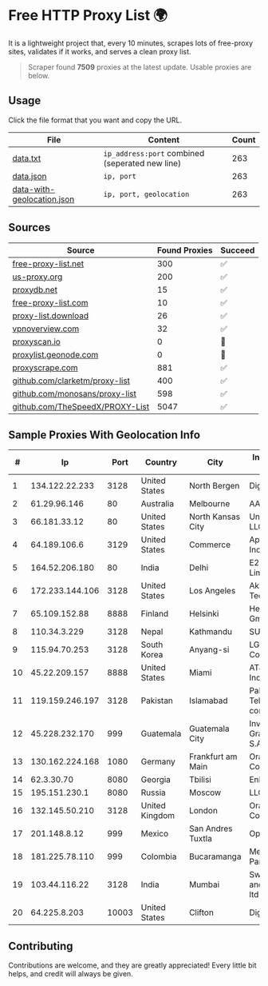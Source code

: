 
# Free HTTP Proxy List 🌍

It is a lightweight project that, every 10 minutes, scrapes lots of free-proxy sites, validates if it works, and serves a clean proxy list.


> Scraper found **7509** proxies at the latest update. Usable proxies are below.

## Usage

Click the file format that you want and copy the URL.


|File|Content|Count|
|----|-------|-----|
|[data.txt](https://raw.githubusercontent.com/themiralay/Proxy-List-World/master/data.txt)|`ip_address:port` combined (seperated new line)|263|
|[data.json](https://raw.githubusercontent.com/themiralay/Proxy-List-World/master/data.json)|`ip, port`|263|
|[data-with-geolocation.json](https://raw.githubusercontent.com/themiralay/Proxy-List-World/master/data-with-geolocation.json)|`ip, port, geolocation`|263|

## Sources

|Source|Found Proxies|Succeed|
|------|-------------|-------|
|[free-proxy-list.net](https://free-proxy-list.net)|300|✅|
|[us-proxy.org](https://www.us-proxy.org)|200|✅|
|[proxydb.net](http://proxydb.net)|15|✅|
|[free-proxy-list.com](https://free-proxy-list.com/?page=&port=&type%5B%5D=http&type%5B%5D=https&up_time=0&search=Search)|10|✅|
|[proxy-list.download](https://www.proxy-list.download/HTTP)|26|✅|
|[vpnoverview.com](https://vpnoverview.com/privacy/anonymous-browsing/free-proxy-servers)|32|✅|
|[proxyscan.io](https://www.proxyscan.io)|0|🚫|
|[proxylist.geonode.com](https://proxylist.geonode.com/api/proxy-list?limit=300&page=1&sort_by=lastChecked&sort_type=desc&protocols=http,https)|0|🚫|
|[proxyscrape.com](https://api.proxyscrape.com/v2/?request=displayproxies&protocol=http&timeout=10000&country=all&ssl=all&anonymity=all)|881|✅|
|[github.com/clarketm/proxy-list](https://raw.githubusercontent.com/clarketm/proxy-list/master/proxy-list-raw.txt)|400|✅|
|[github.com/monosans/proxy-list](https://raw.githubusercontent.com/monosans/proxy-list/main/proxies/http.txt)|598|✅|
|[github.com/TheSpeedX/PROXY-List](https://raw.githubusercontent.com/TheSpeedX/PROXY-List/master/http.txt)|5047|✅|


## Sample Proxies With Geolocation Info

|#|Ip|Port|Country|City|Internet Service Provider|
|-|--|----|-------|----|-------------------------|
|1|134.122.22.233|3128|United States|North Bergen|DigitalOcean, LLC|
|2|61.29.96.146|80|Australia|Melbourne|AAPT Limited|
|3|66.181.33.12|80|United States|North Kansas City|UnReal Servers, LLC|
|4|64.189.106.6|3129|United States|Commerce|Apogee Telecom Inc.|
|5|164.52.206.180|80|India|Delhi|E2E Networks Limited|
|6|172.233.144.106|3128|United States|Los Angeles|Akamai Technologies, Inc.|
|7|65.109.152.88|8888|Finland|Helsinki|Hetzner Online GmbH|
|8|110.34.3.229|3128|Nepal|Kathmandu|SUBISU C7|
|9|115.94.70.253|3128|South Korea|Anyang-si|LG DACOM Corporation|
|10|45.22.209.157|8888|United States|Miami|AT&T Services, Inc.|
|11|119.159.246.197|3128|Pakistan|Islamabad|Pakistan Telecommuication company limited|
|12|45.228.232.170|999|Guatemala|Guatemala City|Inversiones Grajeda Andrade S.A|
|13|130.162.224.168|1080|Germany|Frankfurt am Main|Oracle Corporation|
|14|62.3.30.70|8080|Georgia|Tbilisi|Enbinet Ltd.|
|15|195.151.230.1|8080|Russia|Moscow|LLC Home Me MC|
|16|132.145.50.210|3128|United Kingdom|London|Oracle Corporation|
|17|201.148.8.12|999|Mexico|San Andres Tuxtla|Operbes|
|18|181.225.78.110|999|Colombia|Bucaramanga|Media Commerce Partners S.A|
|19|103.44.116.22|3128|India|Mumbai|Swastik Internet and Cables pvt. ltd|
|20|64.225.8.203|10003|United States|Clifton|DigitalOcean, LLC|



## Contributing

Contributions are welcome, and they are greatly appreciated! Every
little bit helps, and credit will always be given.

